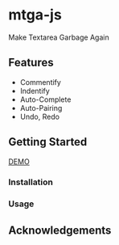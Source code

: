 # mtga-js

Make Textarea Garbage Again

## Features

- Commentify
- Indentify
- Auto-Complete
- Auto-Pairing
- Undo, Redo

## Getting Started

[DEMO](https://shinich39.github.io/mtga-js/)

### Installation

### Usage

## Acknowledgements